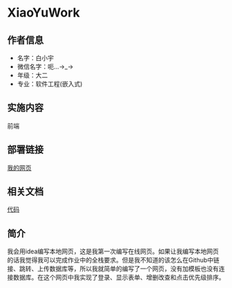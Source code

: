 # XiaoYuWork

## 作者信息

- 名字：白小宇
- 微信名字：呃...→_→
- 年级：大二
- 专业：软件工程(嵌入式)

## 实施内容

前端

## 部署链接

[我的网页](https://xiaoyu0615.github.io/XiaoYuWork/To-Do.html)

## 相关文档

[代码](https://github.com/XiaoYu0615/XiaoYuWork)

## 简介

  我会用idea编写本地网页，这是我第一次编写在线网页。如果让我编写本地网页的话我觉得我可以完成作业中的全栈要求。但是我不知道的该怎么在Github中链接、跳转、上传数据库等，所以我就简单的编写了一个网页，没有加模板也没有连接数据库。在这个网页中我实现了登录、显示表单、增删改查和点击优先级排序。
